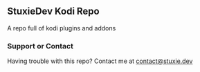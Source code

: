 ## StuxieDev Kodi Repo

A repo full of kodi plugins and addons

### Support or Contact

Having trouble with this repo? Contact me at [contact@stuxie.dev](mailto:contact@stuxie.dev)

